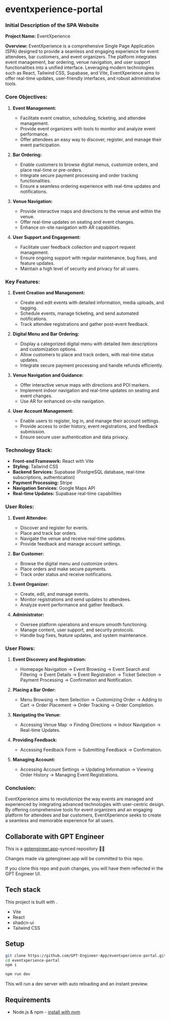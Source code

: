 # eventxperience-portal

### Initial Description of the SPA Website

**Project Name:** EventXperience

**Overview:**
EventXperience is a comprehensive Single Page Application (SPA) designed to provide a seamless and engaging experience for event attendees, bar customers, and event organizers. The platform integrates event management, bar ordering, venue navigation, and user support functionalities into a unified interface. Leveraging modern technologies such as React, Tailwind CSS, Supabase, and Vite, EventXperience aims to offer real-time updates, user-friendly interfaces, and robust administrative tools.

### Core Objectives:

1. **Event Management:**
   - Facilitate event creation, scheduling, ticketing, and attendee management.
   - Provide event organizers with tools to monitor and analyze event performance.
   - Offer attendees an easy way to discover, register, and manage their event participation.

2. **Bar Ordering:**
   - Enable customers to browse digital menus, customize orders, and place real-time or pre-orders.
   - Integrate secure payment processing and order tracking functionalities.
   - Ensure a seamless ordering experience with real-time updates and notifications.

3. **Venue Navigation:**
   - Provide interactive maps and directions to the venue and within the venue.
   - Offer real-time updates on seating and event changes.
   - Enhance on-site navigation with AR capabilities.

4. **User Support and Engagement:**
   - Facilitate user feedback collection and support request management.
   - Ensure ongoing support with regular maintenance, bug fixes, and feature updates.
   - Maintain a high level of security and privacy for all users.

### Key Features:

1. **Event Creation and Management:**
   - Create and edit events with detailed information, media uploads, and tagging.
   - Schedule events, manage ticketing, and send automated notifications.
   - Track attendee registrations and gather post-event feedback.

2. **Digital Menu and Bar Ordering:**
   - Display a categorized digital menu with detailed item descriptions and customization options.
   - Allow customers to place and track orders, with real-time status updates.
   - Integrate secure payment processing and handle refunds efficiently.

3. **Venue Navigation and Guidance:**
   - Offer interactive venue maps with directions and POI markers.
   - Implement indoor navigation and real-time updates on seating and event changes.
   - Use AR for enhanced on-site navigation.

4. **User Account Management:**
   - Enable users to register, log in, and manage their account settings.
   - Provide access to order history, event registrations, and feedback submission.
   - Ensure secure user authentication and data privacy.

### Technology Stack:

- **Front-end Framework:** React with Vite
- **Styling:** Tailwind CSS
- **Backend Services:** Supabase (PostgreSQL database, real-time subscriptions, authentication)
- **Payment Processing:** Stripe
- **Navigation Services:** Google Maps API
- **Real-time Updates:** Supabase real-time capabilities

### User Roles:

1. **Event Attendee:**
   - Discover and register for events.
   - Place and track bar orders.
   - Navigate the venue and receive real-time updates.
   - Provide feedback and manage account settings.

2. **Bar Customer:**
   - Browse the digital menu and customize orders.
   - Place orders and make secure payments.
   - Track order status and receive notifications.

3. **Event Organizer:**
   - Create, edit, and manage events.
   - Monitor registrations and send updates to attendees.
   - Analyze event performance and gather feedback.

4. **Administrator:**
   - Oversee platform operations and ensure smooth functioning.
   - Manage content, user support, and security protocols.
   - Handle bug fixes, feature updates, and system maintenance.

### User Flows:

1. **Event Discovery and Registration:**
   - Homepage Navigation → Event Browsing → Event Search and Filtering → Event Details → Event Registration → Ticket Selection → Payment Processing → Confirmation and Notification.

2. **Placing a Bar Order:**
   - Menu Browsing → Item Selection → Customizing Order → Adding to Cart → Order Placement → Order Tracking → Order Completion.

3. **Navigating the Venue:**
   - Accessing Venue Map → Finding Directions → Indoor Navigation → Real-time Updates.

4. **Providing Feedback:**
   - Accessing Feedback Form → Submitting Feedback → Confirmation.

5. **Managing Account:**
   - Accessing Account Settings → Updating Information → Viewing Order History → Managing Event Registrations.

### Conclusion:

EventXperience aims to revolutionize the way events are managed and experienced by integrating advanced technologies with user-centric design. By offering comprehensive tools for event organizers and an engaging platform for attendees and bar customers, EventXperience seeks to create a seamless and memorable experience for all users.

## Collaborate with GPT Engineer

This is a [gptengineer.app](https://gptengineer.app)-synced repository 🌟🤖

Changes made via gptengineer.app will be committed to this repo.

If you clone this repo and push changes, you will have them reflected in the GPT Engineer UI.

## Tech stack

This project is built with .

- Vite
- React
- shadcn-ui
- Tailwind CSS

## Setup

```sh
git clone https://github.com/GPT-Engineer-App/eventxperience-portal.git
cd eventxperience-portal
npm i
```

```sh
npm run dev
```

This will run a dev server with auto reloading and an instant preview.

## Requirements

- Node.js & npm - [install with nvm](https://github.com/nvm-sh/nvm#installing-and-updating)
